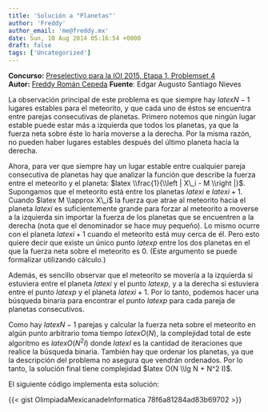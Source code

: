 ```yaml
---
title: 'Solución a "Planetas"'
author: 'Freddy'
author_email: 'me@freddy.mx'
date: Sun, 10 Aug 2014 05:16:54 +0000
draft: false
tags: ['Uncategorized']
---
```


**Concurso:** [Preselectivo para la IOI 2015, Etapa 1, Problemset 4](https://omegaup.com/arena/IOI2015E1P4#problems/Planetas) **Autor:** [Freddy Román Cepeda](http://freddy.mx/) **Fuente**: Edgar Augusto Santiago Nieves

La observación principal de este problema es que siempre hay $latex N-1$ lugares estables para el meteorito, y que cada uno de éstos se encuentra entre parejas consecutivas de planetas. Primero notemos que ningún lugar estable puede estar más a izquierda que todos los planetas, ya que la fuerza neta sobre éste lo haría moverse a la derecha. Por la misma razón, no pueden haber lugares estables después del último planeta hacia la derecha.

Ahora, para ver que siempre hay un lugar estable entre cualquier pareja consecutiva de planetas hay que analizar la función que describe la fuerza entre el meteorito y el planeta: $latex \\frac{1}{\\left | X\_i - M \\right |}$. Supongamos que el meteorito está entre los planetas $latex i$ e $latex i+1$. Cuando $latex M \\approx X\_i$ la fuerza que atrae al meteorito hacia el planeta $latex i$ es suficientemente grande para forzar al meteorito a moverse a la izquierda sin importar la fuerza de los planetas que se encuentren a la derecha (nota que el denominador se hace muy pequeño). Lo mismo ocurre con el planeta $latex i+1$ cuando el meteorito está muy cerca de él. Pero esto quiere decir que existe un único punto $latex p$ entre los dos planetas en el que la fuerza neta sobre el meteorito es 0. (Este argumento se puede formalizar utilizando cálculo.)

Además, es sencillo observar que el meteorito se movería a la izquierda si estuviera entre el planeta $latex i$ y el punto $latex p$, y a la derecha si estuviera entre el punto $latex p$ y el planeta $latex i+1$. Por lo tanto, podemos hacer una búsqueda binaria para encontrar el punto $latex p$ para cada pareja de planetas consecutivos.

Como hay $latex N-1$ parejas y calcular la fuerza neta sobre el meteorito en algún punto arbitrario toma tiempo $latex O(N)$, la complejidad total de este algoritmo es $latex O(N^2 I)$ donde $latex I$ es la cantidad de iteraciones que realice la búsqueda binaria. También hay que ordenar los planetas, ya que la descripción del problema no asegura que vendrán ordenados. Por lo tanto, la solución final tiene complejidad $latex O(N \\lg N + N^2 I)$.

El siguiente código implementa esta solución:

{{< gist OlimpiadaMexicanadeInformatica 78f6a81284ad83b69702 >}}
